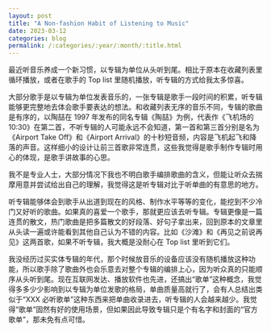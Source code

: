 ```yaml
---
layout: post
title: "A Non-fashion Habit of Listening to Music"
date: 2023-03-12
categories: blog
permalink: /:categories/:year/:month/:title.html
---
```


最近听音乐养成一个新习惯，以专辑为单位从头听到尾。相比于原本在收藏列表里循环播放，或者在歌手的 Top list 里随机播放，听专辑的方式给我太多惊喜。

大部分歌手是以专辑为单位发表音乐的，一张专辑是歌手一段时间的积累，听专辑能够更完整地去体会歌手要表达的想法。和收藏列表无序的音乐不同，专辑的歌曲是有序的，以陶喆在 1997 年发布的同名专辑《陶喆》为例，代表作《飞机场的 10:30》在第二首，不听专辑的人可能永远不会知道，第一首和第三首分别是名为《Airport Take Off》和《Airport Arrival》的十秒短音频，内容是飞机起飞和降落的声音。这样细小的设计让前三首歌非常连贯，这些我觉得是歌手制作专辑时用心的体现，是歌手讲故事的心思。

我不是专业人士，大部分情况下我也不明白歌手编排歌曲的含义，但能让听众去揣摩用意并尝试给出自己的理解，我觉得这是听专辑对比于听单曲的有意思的地方。

听专辑能够体会到歌手从出道到现在的风格、制作水平等等的变化，能挖到不少冷门又好听的歌曲。如果真的喜爱一个歌手，那就更应该去听专辑。专辑更像是一篇连贯的散文，热门歌曲是把多篇散文的好段落、好句子拿出来，回到原本的文章里从头读一遍或许能看到其他自己认为不错的内容。比如《沙滩》和《再见之前说再见》这两首歌，如果不听专辑，我大概是没耐心在 Top list 里听到它们。

我没经历过买实体专辑的年代，那个时候放音乐的设备应该没有随机播放这种功能，所以歌手除了歌曲外也会乐意去对整个专辑的编排上心，因为听众真的只能顺序从头听到尾。现在互联网发达、播放软件也先进，还搞出“歌单”这种概念，我觉得多多少少影响到以专辑为单位发歌的格局，单曲质量高就行了，会有人总结出类似于“XXX 必听歌单”这种东西来把单曲收录进去，听专辑的人会越来越少。我觉得“歌单”固然有好的使用场景，但如果因此导致专辑只是个有名字和封面的“官方歌单”，那未免有点可惜。
